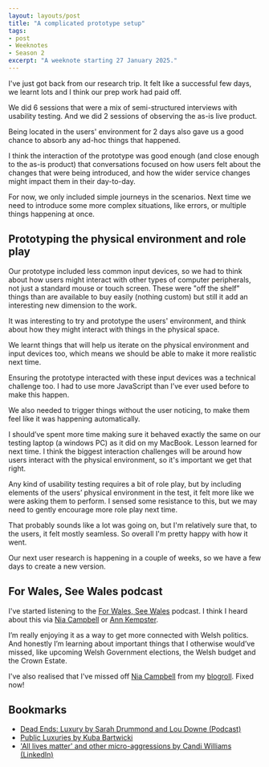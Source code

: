 ```yaml
---
layout: layouts/post
title: "A complicated prototype setup"
tags:
- post
- Weeknotes
- Season 2
excerpt: "A weeknote starting 27 January 2025."
--- 
```


I've just got back from our research trip. It felt like a successful few days, we learnt lots and I think our prep work had paid off.

We did 6 sessions that were a mix of semi-structured interviews with usability testing. And we did 2 sessions of observing the as-is live product.

Being located in the users' environment for 2 days also gave us a good chance to absorb any ad-hoc things that happened.

I think the interaction of the prototype was good enough (and close enough to the as-is product) that conversations focused on how users felt about the changes that were being introduced, and how the wider service changes might impact them in their day-to-day.

For now, we only included simple journeys in the scenarios. Next time we need to introduce some more complex situations, like errors, or multiple things happening at once. 

## Prototyping the physical environment and role play 

Our prototype included less common input devices, so we had to think about how users might interact with other types of computer peripherals, not just a standard mouse or touch screen. These were "off the shelf" things than are available to buy easily (nothing custom) but still it add an interesting new dimension to the work.

It was interesting to try and prototype the users' environment, and think about how they might interact with things in the physical space. 

We learnt things that will help us iterate on the physical environment and input devices too, which means we should be able to make it more realistic next time.

Ensuring the prototype interacted with these input devices was a technical challenge too. I had to use more JavaScript than I’ve ever used before to make this happen.

We also needed to trigger things without the user noticing, to make them feel like it was happening automatically.

I should’ve spent more time making sure it behaved exactly the same on our testing laptop (a windows PC) as it did on my MacBook. Lesson learned for next time. I think the biggest interaction challenges will be around how users interact with the physical environment, so it's important we get that right.

Any kind of usability testing requires a bit of role play, but by including elements of the users’ physical environment in the test, it felt more like we were asking them to perform. I sensed some resistance to this, but we may need to gently encourage more role play next time.

That probably sounds like a lot was going on, but I'm relatively sure that, to the users, it felt mostly seamless. So overall I'm pretty happy with how it went.

Our next user research is happening in a couple of weeks, so we have a few days to create a new version.

## For Wales, See Wales podcast

I've started listening to the [For Wales, See Wales](https://forwalesseewales.buzzsprout.com/) podcast. I think I heard about this via [Nia Campbell](https://medium.com/@niacampbell) or [Ann Kempster](https://annkempster.com/).

I’m really enjoying it as a way to get more connected with Welsh politics. And honestly I’m learning about important things that I otherwise would’ve missed, like upcoming Welsh Government elections, the Welsh budget and the Crown Estate.

I've also realised that I've missed off [Nia Campbell](https://medium.com/@niacampbell) from my [blogroll](/blogroll). Fixed now!

## Bookmarks 

- [Dead Ends: Luxury by Sarah Drummond and Lou Downe (Podcast)](https://good.services/deadendspodcast/luxury) 
- [Public Luxuries by Kuba Bartwicki](http://kubabartwicki.com/posts/public-luxuries/)
- ['All lives matter'​ and other micro-aggressions by Candi Williams (LinkedIn)](https://www.linkedin.com/pulse/all-lives-matter-other-micro-aggressions-candi-williams)